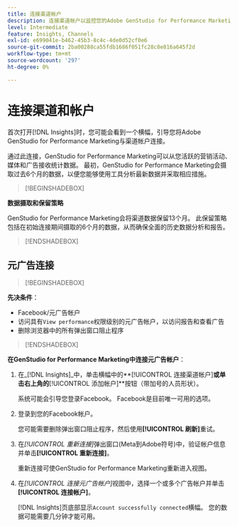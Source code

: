```yaml
---
title: 连接渠道帐户
description: 连接渠道帐户以监控您的Adobe GenStudio for Performance Marketing促销活动和媒体效果。
level: Intermediate
feature: Insights, Channels
exl-id: e699041e-b462-45b3-8c4c-4de0d52cf0e6
source-git-commit: 2ba00288ca55fdb1686f051fc28c8e816a645f2d
workflow-type: tm+mt
source-wordcount: '297'
ht-degree: 0%

---
```


# 连接渠道和帐户

首次打开[!DNL Insights]时，您可能会看到一个横幅，引导您将Adobe GenStudio for Performance Marketing与渠道帐户连接。

通过此连接，GenStudio for Performance Marketing可以从您活跃的营销活动、媒体和广告接收统计数据。 最初，GenStudio for Performance Marketing会摄取过去6个月的数据，以便您能够使用工具分析最新数据并采取相应措施。

>[!BEGINSHADEBOX]

**数据摄取和保留策略**

GenStudio for Performance Marketing会将渠道数据保留13个月。 此保留策略包括在初始连接期间摄取的6个月的数据，从而确保全面的历史数据分析和报告。

>[!ENDSHADEBOX]

## 元广告连接

>[!BEGINSHADEBOX]

**先决条件**：

- Facebook/元广告帐户
- 访问具有`View performance`权限级别的元广告帐户，以访问报告和查看广告
- 删除浏览器中的所有弹出窗口阻止程序

>[!ENDSHADEBOX]

**在GenStudio for Performance Marketing中连接元广告帐户**：

1. 在&#x200B;_[!DNL Insights]_中，单击横幅中的&#x200B;**[!UICONTROL 连接渠道帐户]**或单击右上角的&#x200B;**[!UICONTROL 添加帐户]**按钮（带加号的人员形状）。

   系统可能会引导您登录Facebook。 Facebook是目前唯一可用的选项。

1. 登录到您的Facebook帐户。

   您可能需要删除弹出窗口阻止程序，然后使用&#x200B;**[!UICONTROL 刷新]**&#x200B;重试。

1. 在&#x200B;_[!UICONTROL 重新连接]_&#x200B;弹出窗口(Meta到Adobe符号)中，验证帐户信息并单击&#x200B;**[!UICONTROL 重新连接]**。

   重新连接可使GenStudio for Performance Marketing重新进入视图。

1. 在&#x200B;_[!UICONTROL 连接元广告帐户]_&#x200B;视图中，选择一个或多个广告帐户并单击&#x200B;**[!UICONTROL 连接帐户]**。

   [!DNL Insights]页底部显示`Account successfully connected`横幅。 您的数据可能需要几分钟才能可用。
